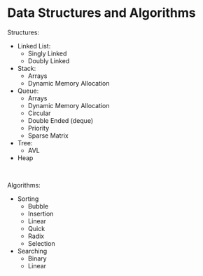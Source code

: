 # Data Structures and Algorithms

Structures:
  - Linked List:
    - Singly Linked
    - Doubly Linked
  - Stack:
    - Arrays
    - Dynamic Memory Allocation
  - Queue:
    - Arrays
    - Dynamic Memory Allocation
    - Circular
    - Double Ended (deque)
    - Priority
    - Sparse Matrix
  - Tree:
    - AVL
  - Heap

<br />

Algorithms:
  - Sorting
    - Bubble
    - Insertion
    - Linear
    - Quick
    - Radix
    - Selection
  - Searching
    - Binary
    - Linear
